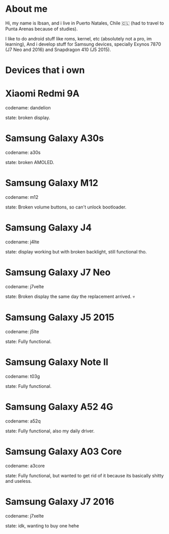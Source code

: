# About me
Hi, my name is Ibsan, and i live in Puerto Natales, Chile 🇨🇱 (had to travel to Punta Arenas because of studies).

I like to do android stuff like roms, kernel, etc (absolutely not a pro, im learning),
And i develop stuff for Samsung devices, specially Exynos 7870 (J7 Neo and 2016) and Snapdragon 410 (J5 2015).

# Devices that i own
# Xiaomi Redmi 9A

codename: dandelion

state: broken display.

# Samsung Galaxy A30s

codename: a30s

state: broken AMOLED.

# Samsung Galaxy M12

codename: m12

state: Broken volume buttons, so can't unlock bootloader.

# Samsung Galaxy J4

codename: j4lte

state: display working but with broken backlight, still functional tho.

# Samsung Galaxy J7 Neo

codename: j7velte

state: Broken display the same day the replacement arrived. 💀

# Samsung Galaxy J5 2015

codename: j5lte

state: Fully functional.

# Samsung Galaxy Note II

codename: t03g

state: Fully functional.

# Samsung Galaxy A52 4G

codename: a52q

state: Fully functional, also my daily driver.

# Samsung Galaxy A03 Core

codename: a3core

state: Fully functional, but wanted to get rid of it because its basically shitty and useless.

# Samsung Galaxy J7 2016

codename: j7xelte

state: idk, wanting to buy one hehe
